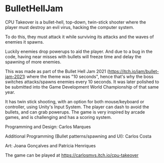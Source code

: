 # BulletHellJam

CPU Takeover is a bullet-hell, top-down, twin-stick shooter where the player must destroy an evil virus, hacking the computer system.

To do this, they must attack it while surviving its attacks and the waves of enemies it spawns.

Luckily enemies drop powerups to aid the player. And due to a bug in the code, having near misses with bullets will freeze time and delay the spawning of more enemies.

This was made as part of the Bullet Hell Jam 2021 (https://itch.io/jam/bullet-jam-2021) where the theme was "10 seconds", hence that's why the boss switches attacks/spawns enemies every 10 seconds. It was later polished to be submitted into the Game Development World Championship of that same year.

It has twin stick shooting, with an option for both mouse/keyboard or controller, using Unity's Input System. The player can dash to avoid the bullets, and can grab powerups. The game is very inspired by arcade games, and is challenging and has a scoring system.

Programming and Design: Carlos Marques

Additional Programming (Bullet patterns/spawning and UI): Carlos Costa

Art: Joana Gonçalves and Patrícia Henriques

The game can be played at https://carlosmvs.itch.io/cpu-takeover